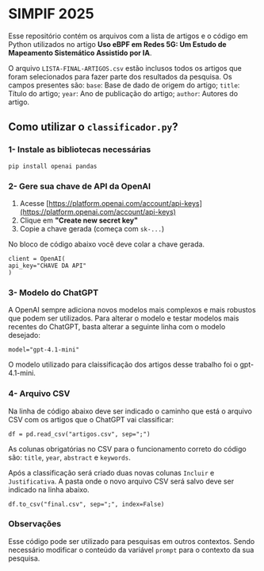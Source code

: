 # SIMPIF 2025

Esse repositório contém os arquivos com a lista de artigos e o código em Python utilizados no artigo **Uso eBPF em Redes 5G: Um Estudo de Mapeamento Sistemático Assistido por IA**.

O arquivo `LISTA-FINAL-ARTIGOS.csv` estão inclusos todos os artigos que foram selecionados para fazer parte dos resultados da pesquisa. Os campos presentes são:
`base`: Base de dado de origem do artigo;
`title`: Título do artigo;
`year`: Ano de publicação do artigo;
`author`: Autores do artigo.

## Como utilizar o `classificador.py`?

### 1- Instale as bibliotecas necessárias

```
pip install openai pandas
```

### 2- Gere sua chave de API da OpenAI

1. Acesse [https://platform.openai.com/account/api-keys](https://platform.openai.com/account/api-keys)
2. Clique em **"Create new secret key"**
3. Copie a chave gerada (começa com `sk-...`)

No bloco de código abaixo você deve colar a chave gerada. 

```
client = OpenAI(
api_key="CHAVE DA API"
)
```

### 3- Modelo do ChatGPT

A OpenAI sempre adiciona novos modelos mais complexos e mais robustos que podem ser utilizados. Para alterar o modelo e testar modelos mais recentes do ChatGPT, basta alterar a seguinte linha com o modelo desejado:

```
model="gpt-4.1-mini"
```
O modelo utilizado para claissificação dos artigos desse trabalho foi o gpt-4.1-mini.

### 4- Arquivo CSV

Na linha de código abaixo deve ser indicado o caminho que está o arquivo CSV com os artigos que o ChatGPT vai classificar:

``` 
df = pd.read_csv("artigos.csv", sep=";")
```
As colunas obrigatórias no CSV para o funcionamento correto do código são: `title`, `year`, `abstract` e `keywords`.

Após a classificação será criado duas novas colunas `Incluir` e `Justificativa`. A pasta onde o novo arquivo CSV será salvo deve ser indicado na linha abaixo.

```
df.to_csv("final.csv", sep=";", index=False)
```

### Observações
Esse código pode ser utilizado para pesquisas em outros contextos. Sendo necessário modificar o conteúdo da variável `prompt` para o contexto da sua pesquisa.


